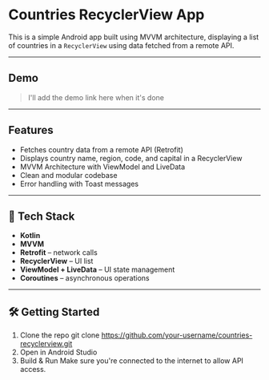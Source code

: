 # Countries RecyclerView App

This is a simple Android app built using MVVM architecture, displaying a list of countries in a `RecyclerView` using data fetched from a remote API.

---

## Demo

> I'll add the demo link here when it's done

---

## Features

- Fetches country data from a remote API (Retrofit)
- Displays country name, region, code, and capital in a RecyclerView
- MVVM Architecture with ViewModel and LiveData
- Clean and modular codebase
- Error handling with Toast messages

---

## 🧱 Tech Stack

- **Kotlin**
- **MVVM**
- **Retrofit** – network calls
- **RecyclerView** – UI list
- **ViewModel + LiveData** – UI state management
- **Coroutines** – asynchronous operations

---

## 🛠️ Getting Started

1. Clone the repo
git clone https://github.com/your-username/countries-recyclerview.git
2. Open in Android Studio
3. Build & Run
Make sure you're connected to the internet to allow API access.
